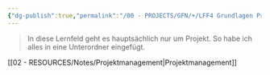 ```yaml
---
{"dg-publish":true,"permalink":"/00 - PROJECTS/GFN/+/LFF4 Grundlagen Projektmanagement/","tags":["GFN","inProgress","GFN/LFF4"],"noteIcon":"","updated":"2024-11-10T14:52:49.155+01:00"}
---
```


> In diese Lernfeld geht es hauptsächlich nur um Projekt.
> So habe ich alles in eine Unterordner eingefügt.

[[02 - RESOURCES/Notes/Projektmanagement\|Projektmanagement]]